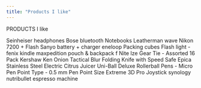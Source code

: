 ```yaml
---
title: "Products I like"
---
```



PRODUCTS I like

Seinheiser headphones
Bose bluetooth
Notebooks
Leatherman wave
Nikon 7200 + Flash
Sanyo battery + charger eneloop
Packing cubes
Flash light - fenix
kindle
maxpedition pouch & backpack
f Nite Ize Gear Tie - Assorted 16 Pack
Kershaw Ken Onion Tactical Blur Folding Knife with Speed Safe
Epica Stainless Steel Electric Citrus Juicer
Uni-Ball Deluxe Rollerball Pens - Micro Pen Point Type - 0.5 mm Pen Point Size
Extreme 3D Pro Joystick
synology
nutribullet
espresso machine


